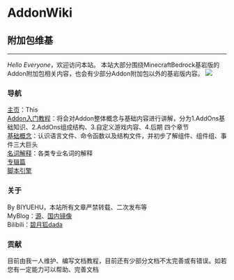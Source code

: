 # **AddonWiki**
## **附加包维基**
*****
*Hello Everyone*，欢迎访问本站。
本站大部分围绕MinecraftBedrock基岩版的Addon附加包相关内容，也会有少部分Addon附加包以外的基岩版内容。
![](https://img.imgdb.cn/item/60138c2d3ffa7d37b336b383.png)

### **导航**
[主页]()：This  
[Addon入门教程]()：将会对Addon整体概念与基础内容进行讲解，分为1.AddOns基础知识、2.AddOns组成结构、3.自定义游戏内容、4.后期 四个章节  
[基础概念]()：认识语言文件、命令函数以及结构文件，并初步了解组件、组件组、事件三大巨头  
[名词解释]()：各类专业名词的解释  
[专辑篇]()  
[脚本引擎]()  

### **关于**
By BIYUEHU，本站所有文章严禁转载、二次发布等  
MyBlog：[源](https://biyuehu.github.io)、[国内镜像](https://biyuehu.gitee.io)  
Bilibili：[碧月狐dada](https://space.bilibili.com/293767574)

### **贡献**
目前由我一人维护、编写文档教程，目前还有少部分文档不太完善或有错误。如若您有一定能力可以帮助、完善文档
